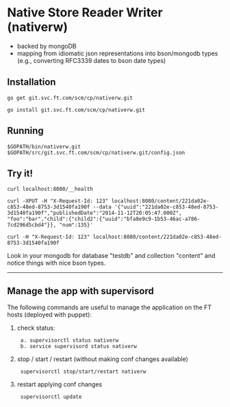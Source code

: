 # Native Store Reader Writer (nativerw)

- backed by mongoDB
- mapping from idiomatic json representations into bson/mongodb types (e.g., converting RFC3339 dates to bson date types)

## Installation

	go get git.svc.ft.com/scm/cp/nativerw.git
	
	go install git.svc.ft.com/scm/cp/nativerw.git

## Running

    $GOPATH/bin/nativerw.git $GOPATH/src/git.svc.ft.com/scm/cp/nativerw.git/config.json

## Try it!

    curl localhost:8080/__health

	curl -XPUT -H "X-Request-Id: 123" localhost:8080/content/221da02e-c853-48ed-8753-3d1540fa190f --data '{"uuid":"221da02e-c853-48ed-8753-3d1540fa190f","publishedDate":"2014-11-12T20:05:47.000Z", "foo":"bar","child":{"child2":{"uuid":"bfa8e9c9-1b53-46ac-a786-7cd296d5cbd4"}}, "num":135}'

	curl -H "X-Request-Id: 123" localhost:8080/content/221da02e-c853-48ed-8753-3d1540fa190f

Look in your mongodb for database "testdb" and collection "content" and notice things with nice bson types.

---
## Manage the app with supervisord

The following commands are useful to manage the application on the FT hosts (deployed with puppet):

1. check status:

        a. supervisorctl status nativerw
        b. service supervisord status nativerw


2. stop / start / restart (without making conf changes available)

        supervisorctl stop/start/restart nativerw


3. restart applying conf changes

        supervisorctl update
